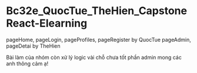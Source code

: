 # Bc32e_QuocTue_TheHien_CapstoneReact-Elearning

pageHome, pageLogin, pageProfiles, pageRegister by QuocTue
pageAdmin, pageDetai  by TheHien

Bài làm của nhóm còn xử lý logic vài chỗ chưa tốt phần admin mong các anh thông cảm ạ!